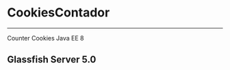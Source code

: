 # CookiesContador

-------------------------
Counter Cookies Java EE 8

Glassfish Server 5.0
-------------------------
